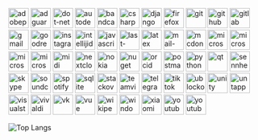 
[<img src='https://cdn.jsdelivr.net/npm/simple-icons@3.0.1/icons/adobephotoshop.svg' alt='adobephotoshop' height='40'>](ps)  [<img src='https://cdn.jsdelivr.net/npm/simple-icons@3.0.1/icons/adguard.svg' alt='adguard' height='40'>](adg)  [<img src='https://cdn.jsdelivr.net/npm/simple-icons@3.0.1/icons/dot-net.svg' alt='dot-net' height='40'>](kjh)  [<img src='https://cdn.jsdelivr.net/npm/simple-icons@3.0.1/icons/autodesk.svg' alt='autodesk' height='40'>](autodesk)  [<img src='https://cdn.jsdelivr.net/npm/simple-icons@3.0.1/icons/bandcamp.svg' alt='bandcamp' height='40'>](bandcamp)  [<img src='https://cdn.jsdelivr.net/npm/simple-icons@3.0.1/icons/csharp.svg' alt='csharp' height='40'>](c#)  [<img src='https://cdn.jsdelivr.net/npm/simple-icons@3.0.1/icons/django.svg' alt='django' height='40'>](django)  [<img src='https://cdn.jsdelivr.net/npm/simple-icons@3.0.1/icons/firefox.svg' alt='firefox' height='40'>](ff)  [<img src='https://cdn.jsdelivr.net/npm/simple-icons@3.0.1/icons/git.svg' alt='git' height='40'>](git)  [<img src='https://cdn.jsdelivr.net/npm/simple-icons@3.0.1/icons/github.svg' alt='github' height='40'>](fghdf)  [<img src='https://cdn.jsdelivr.net/npm/simple-icons@3.0.1/icons/gitlab.svg' alt='gitlab' height='40'>](gitlab)  [<img src='https://cdn.jsdelivr.net/npm/simple-icons@3.0.1/icons/gmail.svg' alt='gmail' height='40'>](gmail)  [<img src='https://cdn.jsdelivr.net/npm/simple-icons@3.0.1/icons/goodreads.svg' alt='goodreads' height='40'>](goodreads)  [<img src='https://cdn.jsdelivr.net/npm/simple-icons@3.0.1/icons/instagram.svg' alt='instagram' height='40'>](insta)  [<img src='https://cdn.jsdelivr.net/npm/simple-icons@3.0.1/icons/intellijidea.svg' alt='intellijidea' height='40'>](dd)  [<img src='https://cdn.jsdelivr.net/npm/simple-icons@3.0.1/icons/javascript.svg' alt='javascript' height='40'>](js)  [<img src='https://cdn.jsdelivr.net/npm/simple-icons@3.0.1/icons/last-dot-fm.svg' alt='last-dot-fm' height='40'>](lastik)  [<img src='https://cdn.jsdelivr.net/npm/simple-icons@3.0.1/icons/latex.svg' alt='latex' height='40'>](latex)  [<img src='https://cdn.jsdelivr.net/npm/simple-icons@3.0.1/icons/mail-dot-ru.svg' alt='mail-dot-ru' height='40'>](mail)  [<img src='https://cdn.jsdelivr.net/npm/simple-icons@3.0.1/icons/mcdonalds.svg' alt='mcdonalds' height='40'>](makdak)  [<img src='https://cdn.jsdelivr.net/npm/simple-icons@3.0.1/icons/microsoft.svg' alt='microsoft' height='40'>](ms)  [<img src='https://cdn.jsdelivr.net/npm/simple-icons@3.0.1/icons/microsoftsharepoint.svg' alt='microsoftsharepoint' height='40'>](sharepoint)  [<img src='https://cdn.jsdelivr.net/npm/simple-icons@3.0.1/icons/microsoftexcel.svg' alt='microsoftexcel' height='40'>](excel)  [<img src='https://cdn.jsdelivr.net/npm/simple-icons@3.0.1/icons/microsoftsqlserver.svg' alt='microsoftsqlserver' height='40'>](mssql)  [<img src='https://cdn.jsdelivr.net/npm/simple-icons@3.0.1/icons/midi.svg' alt='midi' height='40'>](midi)  [<img src='https://cdn.jsdelivr.net/npm/simple-icons@3.0.1/icons/nextcloud.svg' alt='nextcloud' height='40'>](nextcloud)  [<img src='https://cdn.jsdelivr.net/npm/simple-icons@3.0.1/icons/nokia.svg' alt='nokia' height='40'>](nokia)  [<img src='https://cdn.jsdelivr.net/npm/simple-icons@3.0.1/icons/nuget.svg' alt='nuget' height='40'>](nuget)  [<img src='https://cdn.jsdelivr.net/npm/simple-icons@3.0.1/icons/orcid.svg' alt='orcid' height='40'>](orcid)  [<img src='https://cdn.jsdelivr.net/npm/simple-icons@3.0.1/icons/postman.svg' alt='postman' height='40'>](postman)  [<img src='https://cdn.jsdelivr.net/npm/simple-icons@3.0.1/icons/python.svg' alt='python' height='40'>](python)  [<img src='https://cdn.jsdelivr.net/npm/simple-icons@3.0.1/icons/qt.svg' alt='qt' height='40'>](qt)  [<img src='https://cdn.jsdelivr.net/npm/simple-icons@3.0.1/icons/sennheiser.svg' alt='sennheiser' height='40'>](sennheiser)  [<img src='https://cdn.jsdelivr.net/npm/simple-icons@3.0.1/icons/skype.svg' alt='skype' height='40'>](skype)  [<img src='https://cdn.jsdelivr.net/npm/simple-icons@3.0.1/icons/soundcloud.svg' alt='soundcloud' height='40'>](soundcloud)  [<img src='https://cdn.jsdelivr.net/npm/simple-icons@3.0.1/icons/spotify.svg' alt='spotify' height='40'>](spotify)  [<img src='https://cdn.jsdelivr.net/npm/simple-icons@3.0.1/icons/sqlite.svg' alt='sqlite' height='40'>](sqlite)  [<img src='https://cdn.jsdelivr.net/npm/simple-icons@3.0.1/icons/stackoverflow.svg' alt='stackoverflow' height='40'>](so)  [<img src='https://cdn.jsdelivr.net/npm/simple-icons@3.0.1/icons/teamviewer.svg' alt='teamviewer' height='40'>](teamviewer)  [<img src='https://cdn.jsdelivr.net/npm/simple-icons@3.0.1/icons/telegram.svg' alt='telegram' height='40'>](telega)  [<img src='https://cdn.jsdelivr.net/npm/simple-icons@3.0.1/icons/tiktok.svg' alt='tiktok' height='40'>](tiktotik)  [<img src='https://cdn.jsdelivr.net/npm/simple-icons@3.0.1/icons/ublockorigin.svg' alt='ublockorigin' height='40'>](ublock)  [<img src='https://cdn.jsdelivr.net/npm/simple-icons@3.0.1/icons/unity.svg' alt='unity' height='40'>](unity)  [<img src='https://cdn.jsdelivr.net/npm/simple-icons@3.0.1/icons/untappd.svg' alt='untappd' height='40'>](cwcwcwe)  [<img src='https://cdn.jsdelivr.net/npm/simple-icons@3.0.1/icons/visualstudio.svg' alt='visualstudio' height='40'>](vs)  [<img src='https://cdn.jsdelivr.net/npm/simple-icons@3.0.1/icons/vivaldi.svg' alt='vivaldi' height='40'>](vivaldi)  [<img src='https://cdn.jsdelivr.net/npm/simple-icons@3.0.1/icons/vk.svg' alt='vk' height='40'>](vk) [<img src='https://cdn.jsdelivr.net/npm/simple-icons@3.0.1/icons/vue-dot-js.svg' alt='vue' height='40'>](vue)  [<img src='https://cdn.jsdelivr.net/npm/simple-icons@3.0.1/icons/wikipedia.svg' alt='wikipedia' height='40'>](wiki)  [<img src='https://cdn.jsdelivr.net/npm/simple-icons@3.0.1/icons/windowsxp.svg' alt='windowsxp' height='40'>](xp)  [<img src='https://cdn.jsdelivr.net/npm/simple-icons@3.0.1/icons/xiaomi.svg' alt='xiaomi' height='40'>](xiaomi)  [<img src='https://cdn.jsdelivr.net/npm/simple-icons@3.0.1/icons/youtube.svg' alt='youtube' height='40'>](youtube)  [<img src='https://cdn.jsdelivr.net/npm/simple-icons@3.0.1/icons/youtubestudio.svg' alt='youtubestudio' height='40'>](youtube)  


![Top Langs](https://github-readme-stats.vercel.app/api/top-langs/?username=nordicmaster&layout=compact)
